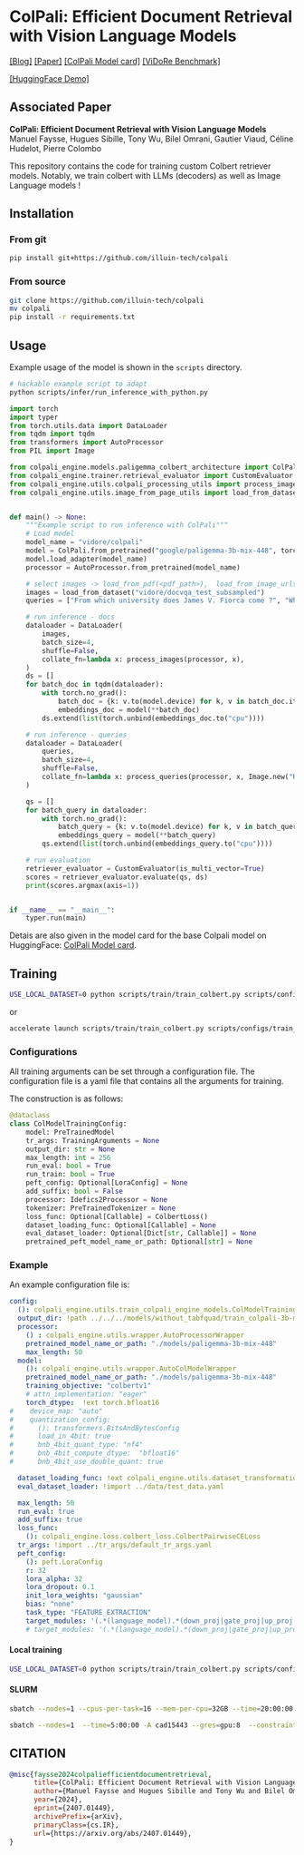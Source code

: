 # ColPali: Efficient Document Retrieval with Vision Language Models


[[Blog]](https://huggingface.co/blog/manu/colpali)
[[Paper]](https://arxiv.org/abs/2407.01449)
[[ColPali Model card]](https://huggingface.co/vidore/colpali)
[[ViDoRe Benchmark]](https://huggingface.co/vidore)
<!---[[Colab example]]()-->
[[HuggingFace Demo]](https://huggingface.co/spaces/manu/ColPali-demo)


## Associated Paper

**ColPali: Efficient Document Retrieval with Vision Language Models**
Manuel Faysse, Hugues Sibille, Tony Wu, Bilel Omrani, Gautier Viaud, Céline Hudelot, Pierre Colombo

This repository contains the code for training custom Colbert retriever models.
Notably, we train colbert with LLMs (decoders) as well as Image Language models !

## Installation

### From git
```bash
pip install git+https://github.com/illuin-tech/colpali
```

### From source
```bash
git clone https://github.com/illuin-tech/colpali
mv colpali
pip install -r requirements.txt
```

## Usage

Example usage of the model is shown in the `scripts` directory.

```bash
# hackable example script to adapt
python scripts/infer/run_inference_with_python.py
```


```python
import torch
import typer
from torch.utils.data import DataLoader
from tqdm import tqdm
from transformers import AutoProcessor
from PIL import Image

from colpali_engine.models.paligemma_colbert_architecture import ColPali
from colpali_engine.trainer.retrieval_evaluator import CustomEvaluator
from colpali_engine.utils.colpali_processing_utils import process_images, process_queries
from colpali_engine.utils.image_from_page_utils import load_from_dataset


def main() -> None:
    """Example script to run inference with ColPali"""
    # Load model
    model_name = "vidore/colpali"
    model = ColPali.from_pretrained("google/paligemma-3b-mix-448", torch_dtype=torch.bfloat16, device_map="cuda").eval()
    model.load_adapter(model_name)
    processor = AutoProcessor.from_pretrained(model_name)

    # select images -> load_from_pdf(<pdf_path>),  load_from_image_urls(["<url_1>"]), load_from_dataset(<path>)
    images = load_from_dataset("vidore/docvqa_test_subsampled")
    queries = ["From which university does James V. Fiorca come ?", "Who is the japanese prime minister?"]

    # run inference - docs
    dataloader = DataLoader(
        images,
        batch_size=4,
        shuffle=False,
        collate_fn=lambda x: process_images(processor, x),
    )
    ds = []
    for batch_doc in tqdm(dataloader):
        with torch.no_grad():
            batch_doc = {k: v.to(model.device) for k, v in batch_doc.items()}
            embeddings_doc = model(**batch_doc)
        ds.extend(list(torch.unbind(embeddings_doc.to("cpu"))))

    # run inference - queries
    dataloader = DataLoader(
        queries,
        batch_size=4,
        shuffle=False,
        collate_fn=lambda x: process_queries(processor, x, Image.new("RGB", (448, 448), (255, 255, 255))),
    )

    qs = []
    for batch_query in dataloader:
        with torch.no_grad():
            batch_query = {k: v.to(model.device) for k, v in batch_query.items()}
            embeddings_query = model(**batch_query)
        qs.extend(list(torch.unbind(embeddings_query.to("cpu"))))

    # run evaluation
    retriever_evaluator = CustomEvaluator(is_multi_vector=True)
    scores = retriever_evaluator.evaluate(qs, ds)
    print(scores.argmax(axis=1))


if __name__ == "__main__":
    typer.run(main)
```

Detais are also given in the model card for the base Colpali model on HuggingFace: [ColPali Model card](https://huggingface.co/vidore/colpali).

## Training

```bash
USE_LOCAL_DATASET=0 python scripts/train/train_colbert.py scripts/configs/siglip/train_siglip_model_debug.yaml
```

or 

```bash
accelerate launch scripts/train/train_colbert.py scripts/configs/train_colidefics_model.yaml
```

### Configurations
All training arguments can be set through a configuration file.
The configuration file is a yaml file that contains all the arguments for training.

The construction is as follows:

```python
@dataclass
class ColModelTrainingConfig:
    model: PreTrainedModel
    tr_args: TrainingArguments = None
    output_dir: str = None
    max_length: int = 256
    run_eval: bool = True
    run_train: bool = True
    peft_config: Optional[LoraConfig] = None
    add_suffix: bool = False
    processor: Idefics2Processor = None
    tokenizer: PreTrainedTokenizer = None
    loss_func: Optional[Callable] = ColbertLoss()
    dataset_loading_func: Optional[Callable] = None
    eval_dataset_loader: Optional[Dict[str, Callable]] = None
    pretrained_peft_model_name_or_path: Optional[str] = None
```
### Example

An example configuration file is:

```yaml
config:
  (): colpali_engine.utils.train_colpali_engine_models.ColModelTrainingConfig
  output_dir: !path ../../../models/without_tabfquad/train_colpali-3b-mix-448
  processor:
    () : colpali_engine.utils.wrapper.AutoProcessorWrapper
    pretrained_model_name_or_path: "./models/paligemma-3b-mix-448"
    max_length: 50
  model:
    (): colpali_engine.utils.wrapper.AutoColModelWrapper
    pretrained_model_name_or_path: "./models/paligemma-3b-mix-448"
    training_objective: "colbertv1"
    # attn_implementation: "eager"
    torch_dtype:  !ext torch.bfloat16
#    device_map: "auto"
#    quantization_config:
#      (): transformers.BitsAndBytesConfig
#      load_in_4bit: true
#      bnb_4bit_quant_type: "nf4"
#      bnb_4bit_compute_dtype:  "bfloat16"
#      bnb_4bit_use_double_quant: true

  dataset_loading_func: !ext colpali_engine.utils.dataset_transformation.load_train_set
  eval_dataset_loader: !import ../data/test_data.yaml

  max_length: 50
  run_eval: true
  add_suffix: true
  loss_func:
    (): colpali_engine.loss.colbert_loss.ColbertPairwiseCELoss
  tr_args: !import ../tr_args/default_tr_args.yaml
  peft_config:
    (): peft.LoraConfig
    r: 32
    lora_alpha: 32
    lora_dropout: 0.1
    init_lora_weights: "gaussian"
    bias: "none"
    task_type: "FEATURE_EXTRACTION"
    target_modules: '(.*(language_model).*(down_proj|gate_proj|up_proj|k_proj|q_proj|v_proj|o_proj).*$|.*(custom_text_proj).*$)'
    # target_modules: '(.*(language_model).*(down_proj|gate_proj|up_proj|k_proj|q_proj|v_proj|o_proj).*$|.*(custom_text_proj).*$)'
```


#### Local training

```bash
USE_LOCAL_DATASET=0 python scripts/train/train_colbert.py scripts/configs/siglip/train_siglip_model_debug.yaml
```


#### SLURM

```bash
sbatch --nodes=1 --cpus-per-task=16 --mem-per-cpu=32GB --time=20:00:00 --gres=gpu:1  -p gpua100 --job-name=colidefics --output=colidefics.out --error=colidefics.err --wrap="accelerate launch scripts/train/train_colbert.py  scripts/configs/pali/train_colidefics_model.yaml"

sbatch --nodes=1  --time=5:00:00 -A cad15443 --gres=gpu:8  --constraint=MI250 --job-name=colpali --wrap="python scripts/train/train_colbert.py scripts/configs/pali/train_colpali_model.yaml"
```

## CITATION

```bibtex
@misc{faysse2024colpaliefficientdocumentretrieval,
      title={ColPali: Efficient Document Retrieval with Vision Language Models}, 
      author={Manuel Faysse and Hugues Sibille and Tony Wu and Bilel Omrani and Gautier Viaud and Céline Hudelot and Pierre Colombo},
      year={2024},
      eprint={2407.01449},
      archivePrefix={arXiv},
      primaryClass={cs.IR},
      url={https://arxiv.org/abs/2407.01449}, 
}
```